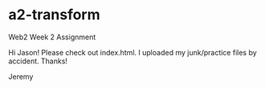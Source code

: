 a2-transform
============

Web2 Week 2 Assignment

Hi Jason! Please check out index.html. I uploaded my junk/practice files by accident. Thanks!

Jeremy
